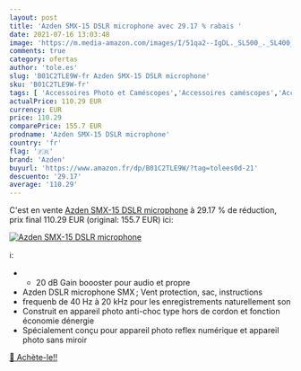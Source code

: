 ```yaml
---
layout: post
title: 'Azden SMX-15 DSLR microphone avec 29.17 % rabais '
date: 2021-07-16 13:03:48
image: 'https://m.media-amazon.com/images/I/51qa2--IgDL._SL500_._SL400_.jpg'
comments: true
category: ofertas
author: 'tole.es'
slug: 'B01C2TLE9W-fr Azden SMX-15 DSLR microphone'
sku: 'B01C2TLE9W-fr'
tags: [ 'Accessoires Photo et Caméscopes','Accessoires caméscopes','Accessoires pour radios','High-Tech','Instruments de musique','Instruments de musique et Sono','Microphones et packs','Microphones externes pour caméscopes','Microphones pour radios','Photo et caméscopes','Radios et accessoires','azden', ]
actualPrice: 110.29 EUR
currency: EUR
price: 110.29
comparePrice: 155.7 EUR
prodname: 'Azden SMX-15 DSLR microphone'
country: 'fr'
flag: '🇫🇷'
brand: 'Azden'
buyurl: 'https://www.amazon.fr/dp/B01C2TLE9W/?tag=tolees0d-21'
descuento: '29.17'
average: '110.29'
---
```


C'est en vente [Azden SMX-15 DSLR microphone](https://www.amazon.fr/dp/B01C2TLE9W/?tag=tolees0d-21)  à  29.17 % de réduction, prix final  110.29 EUR (original: 155.7 EUR) ici:

[![Azden SMX-15 DSLR microphone](https://m.media-amazon.com/images/I/51qa2--IgDL._SL500_._SL400_.jpg)](https://www.amazon.fr/dp/B01C2TLE9W/?tag=tolees0d-21)

ℹ️:

- + 20 dB Gain boooster pour audio et propre
- Azden DSLR microphone SMX ; Vent protection, sac, instructions
- frequenb de 40 Hz à 20 kHz pour les enregistrements naturellement son
- Construit en appareil photo anti-choc type hors de cordon et fonction économie dénergie
- Spécialement conçu pour appareil photo reflex numérique et appareil photo sans miroir

[🛒 Achète-le!!](https://www.amazon.fr/dp/B01C2TLE9W/?tag=tolees0d-21)
